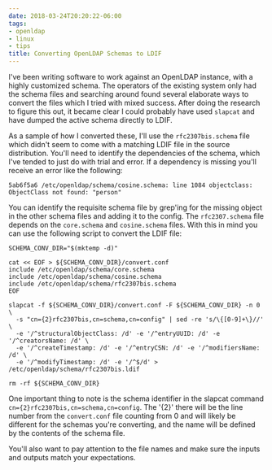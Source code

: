 ```yaml
---
date: 2018-03-24T20:20:22-06:00
tags:
- openldap
- linux
- tips
title: Converting OpenLDAP Schemas to LDIF
---
```


I've been writing software to work against an OpenLDAP instance, with a highly
customized schema. The operators of the existing system only had the schema
files and searching around found several elaborate ways to convert the files
which I tried with mixed success. After doing the research to figure this out,
it became clear I could probably have used `slapcat` and have dumped the active
schema directly to LDIF.

As a sample of how I converted these, I'll use the `rfc2307bis.schema` file
which didn't seem to come with a matching LDIF file in the source distribution.
You'll need to identify the dependencies of the schema, which I've tended to
just do with trial and error. If a dependency is missing you'll receive an
error like the following:

```
5ab6f5a6 /etc/openldap/schema/cosine.schema: line 1084 objectclass: ObjectClass not found: "person"
```

You can identify the requisite schema file by grep'ing for the missing object
in the other schema files and adding it to the config. The `rfc2307.schema`
file depends on the `core.schema` and `cosine.schema` files. With this in mind
you can use the following script to convert the LDIF file:

```
SCHEMA_CONV_DIR="$(mktemp -d)"

cat << EOF > ${SCHEMA_CONV_DIR}/convert.conf
include /etc/openldap/schema/core.schema
include /etc/openldap/schema/cosine.schema
include /etc/openldap/schema/rfc2307bis.schema
EOF

slapcat -f ${SCHEMA_CONV_DIR}/convert.conf -F ${SCHEMA_CONV_DIR} -n 0 \
  -s "cn={2}rfc2307bis,cn=schema,cn=config" | sed -re 's/\{[0-9]+\}//' \
  -e '/^structuralObjectClass: /d' -e '/^entryUUID: /d' -e '/^creatorsName: /d' \
  -e '/^createTimestamp: /d' -e '/^entryCSN: /d' -e '/^modifiersName: /d' \
  -e '/^modifyTimestamp: /d' -e '/^$/d' > /etc/openldap/schema/rfc2307bis.ldif

rm -rf ${SCHEMA_CONV_DIR}
```

One important thing to note is the schema identifier in the slapcat command
`cn={2}rfc2307bis,cn=schema,cn=config`. The '{2}' there will be the line number
from the `convert.conf` file counting from 0 and will likely be different for
the schemas you're converting, and the name will be defined by the contents of
the schema file.

You'll also want to pay attention to the file names and make sure the inputs
and outputs match your expectations.
